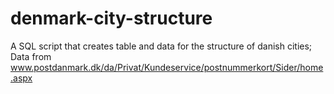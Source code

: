 # denmark-city-structure
A SQL script that creates table and data for the structure of danish cities; Data from www.postdanmark.dk/da/Privat/Kundeservice/postnummerkort/Sider/home.aspx
